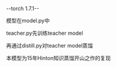 --torch 1.7.1--

模型在model.py中

teacher.py先训练teacher model

再通过distill.py对teacher model蒸馏

本模型为15年Hinton知识蒸馏开山之作的复现
